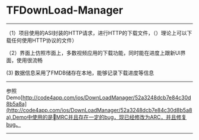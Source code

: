 # TFDownLoad-Manager


---

（1）项目使用的ASI封装的HTTP请求，进行HTTP的下载文件，（）理论上可以下载任何使用HTTP协议的文件）

（2）界面上仿照市面上，多数视频应用的下载功能，同时能在进度上跟新UI界面，使用很流畅

 (3) 数据信息采用了FMDB储存在本地，能够记录下载进度等信息


 
---

参照Demo[http://code4app.com/ios/DownLoadManager/52a3248dcb7e84c30d8b5a8a](http://code4app.com/ios/DownLoadManager/52a3248dcb7e84c30d8b5a8a),Demo中使用的是MRC并且存在一定的bug，现已经修改为ARC，并且修复bug。
 
---
